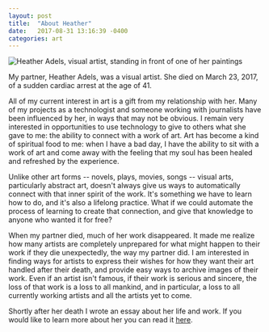 ```yaml
---
layout: post
title:  "About Heather"
date:   2017-08-31 13:16:39 -0400
categories: art
---
```


![Heather Adels, visual artist, standing in front of one of her paintings](https://farm5.staticflickr.com/4426/36131071124_7795f30ccd_z.jpg)

My partner, Heather Adels, was a visual artist. She died on March 23, 2017, of a sudden cardiac arrest at the age of 41.

All of my current interest in art is a gift from my relationship with her. Many of my projects as a technologist and someone working with journalists have been influenced by her, in ways that may not be obvious. I remain very interested in opportunities to use technology to give to others what she gave to me: the ability to connect with a work of art. Art has become a kind of spiritual food to me: when I have a bad day, I have the ability to sit with a work of art and come away with the feeling that my soul has been healed and refreshed by the experience.

Unlike other art forms -- novels, plays, movies, songs -- visual arts, particularly abstract art, doesn't always give us ways to automatically connect with that inner spirit of the work. It's something we have to learn how to do, and it's also a lifelong practice. What if we could automate the process of learning to create that connection, and give that knowledge to anyone who wanted it for free?

When my partner died, much of her work disappeared. It made me realize how many artists are completely unprepared for what might happen to their work if they die unexpectedly, the way my partner did. I am interested in finding ways for artists to express their wishes for how they want their art handled after their death, and provide easy ways to archive images of their work. Even if an artist isn't famous, if their work is serious and sincere, the loss of that work is a loss to all mankind, and in particular, a loss to all currently working artists and all the artists yet to come.

Shortly after her death I wrote an essay about her life and work. If you would like to learn more about her you can read it [here](https://lisawilliams.github.io/lisa/art/2017/03/26/eulogy-for-a-fairy-princess-heather-adels.html).
